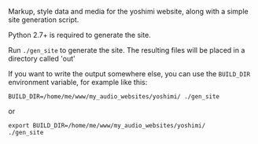 Markup, style data and media for the yoshimi website,
along with a simple site generation script.

Python 2.7+ is required to generate the site.

Run `./gen_site` to generate the site.
The resulting files will be placed in a directory called 'out'

If you want to write the output somewhere else, you can use the `BUILD_DIR`
environment variable, for example like this:
```
BUILD_DIR=/home/me/www/my_audio_websites/yoshimi/ ./gen_site
```
or
```
export BUILD_DIR=/home/me/www/my_audio_websites/yoshimi/
./gen_site
```

